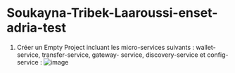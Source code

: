 # Soukayna-Tribek-Laaroussi-enset-adria-test
1. Créer un Empty Project incluant les micro-services suivants : wallet-service, transfer-service, gateway-
service, discovery-service et config-service :
![image](https://github.com/Tribeksoukayna/Soukayna-Tribek-Laaroussi-enset-adria-test/assets/95369543/3e410310-1317-4140-b70d-88a110b4e421)
